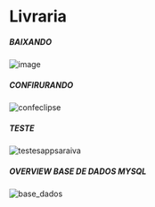 # Livraria

##### BAIXANDO ######

![image](https://user-images.githubusercontent.com/28515964/38455828-c7111586-3a53-11e8-80f4-82f02fea047a.png)

##### CONFIRURANDO ######
![confeclipse](https://user-images.githubusercontent.com/28515964/38456004-f3ba07f8-3a55-11e8-8a75-c86782c8e879.png)

##### TESTE ######
![testesappsaraiva](https://user-images.githubusercontent.com/28515964/38456164-ac0e778e-3a57-11e8-86c2-bd340b4816df.png)

##### OVERVIEW BASE DE DADOS MYSQL ######

![base_dados](https://user-images.githubusercontent.com/28515964/38456189-f230a124-3a57-11e8-837a-a0fa470be616.png)
